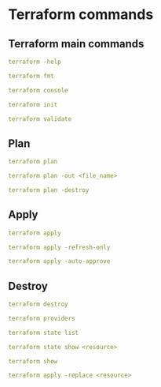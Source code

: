 # Terraform commands

## Terraform main commands
```yaml
terraform -help
```

```yaml
terraform fmt
```

```yaml
terraform console
```

```yaml
terraform init
```

```yaml
terraform validate
```

## Plan
```yaml
terraform plan
```
```yaml
terraform plan -out <file_name>
```
```yaml
terraform plan -destroy
```

## Apply
```yaml
terraform apply
```
```yaml
terraform apply -refresh-only
```
```yaml
terraform apply -auto-approve
```

## Destroy
```yaml
terraform destroy
```

```yaml
terraform providers
```

```yaml
terraform state list
```

```yaml
terraform state show <resource>
```

```yaml
terraform show
```

```yaml
terraform apply -replace <resource>
```


